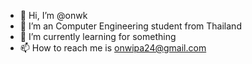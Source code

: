 - 👋 Hi, I’m @onwk
- 👀 I’m an Computer Engineering student from Thailand
- 🌱 I’m currently learning for something
- 📫 How to reach me is onwipa24@gmail.com
